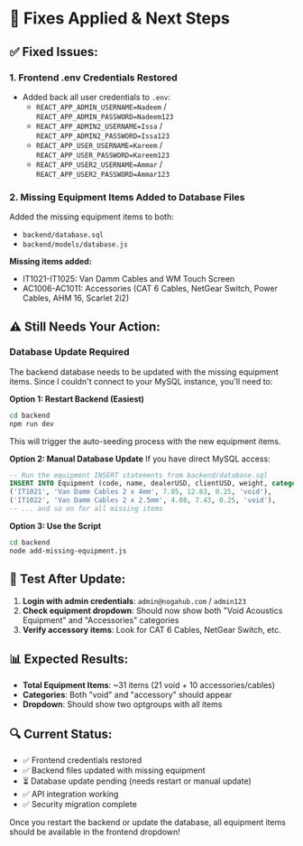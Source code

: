 # 🔧 Fixes Applied & Next Steps

## ✅ **Fixed Issues:**

### 1. **Frontend .env Credentials Restored**
- Added back all user credentials to `.env`:
  - `REACT_APP_ADMIN_USERNAME=Nadeem` / `REACT_APP_ADMIN_PASSWORD=Nadeem123`
  - `REACT_APP_ADMIN2_USERNAME=Issa` / `REACT_APP_ADMIN2_PASSWORD=Issa123`
  - `REACT_APP_USER_USERNAME=Kareem` / `REACT_APP_USER_PASSWORD=Kareem123`
  - `REACT_APP_USER2_USERNAME=Ammar` / `REACT_APP_USER2_PASSWORD=Ammar123`

### 2. **Missing Equipment Items Added to Database Files**
Added the missing equipment items to both:
- `backend/database.sql` 
- `backend/models/database.js`

**Missing items added:**
- IT1021-IT1025: Van Damm Cables and WM Touch Screen
- AC1006-AC1011: Accessories (CAT 6 Cables, NetGear Switch, Power Cables, AHM 16, Scarlet 2i2)

## ⚠️ **Still Needs Your Action:**

### Database Update Required
The backend database needs to be updated with the missing equipment items. Since I couldn't connect to your MySQL instance, you'll need to:

**Option 1: Restart Backend (Easiest)**
```bash
cd backend
npm run dev
```
This will trigger the auto-seeding process with the new equipment items.

**Option 2: Manual Database Update**
If you have direct MySQL access:
```sql
-- Run the equipment INSERT statements from backend/database.sql
INSERT INTO Equipment (code, name, dealerUSD, clientUSD, weight, category) VALUES
('IT1021', 'Van Damm Cables 2 x 4mm', 7.05, 12.83, 0.25, 'void'),
('IT1022', 'Van Damm Cables 2 x 2.5mm', 4.08, 7.43, 0.25, 'void'),
-- ... and so on for all missing items
```

**Option 3: Use the Script**
```bash
cd backend
node add-missing-equipment.js
```

## 🧪 **Test After Update:**

1. **Login with admin credentials**: `admin@nogahub.com` / `admin123`
2. **Check equipment dropdown**: Should now show both "Void Acoustics Equipment" and "Accessories" categories
3. **Verify accessory items**: Look for CAT 6 Cables, NetGear Switch, etc.

## 📊 **Expected Results:**

- **Total Equipment Items**: ~31 items (21 void + 10 accessories/cables)
- **Categories**: Both "void" and "accessory" should appear
- **Dropdown**: Should show two optgroups with all items

## 🔍 **Current Status:**

- ✅ Frontend credentials restored
- ✅ Backend files updated with missing equipment
- ⏳ Database update pending (needs restart or manual update)
- ✅ API integration working
- ✅ Security migration complete

Once you restart the backend or update the database, all equipment items should be available in the frontend dropdown!